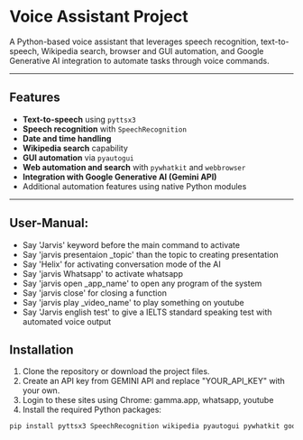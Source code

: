 # Voice Assistant Project

A Python-based voice assistant that leverages speech recognition, text-to-speech, Wikipedia search, browser and GUI automation, and Google Generative AI integration to automate tasks through voice commands.

---

## Features

- **Text-to-speech** using `pyttsx3`
- **Speech recognition** with `SpeechRecognition`
- **Date and time handling**
- **Wikipedia search** capability
- **GUI automation** via `pyautogui`
- **Web automation and search** with `pywhatkit` and `webbrowser`
- **Integration with Google Generative AI (Gemini API)**
- Additional automation features using native Python modules

---

## User-Manual:
 - Say 'Jarvis' keyword before the main command to activate
 - Say 'jarvis presentaion _topic' than the topic to creating presentation
 - Say 'Helix' for activating conversation mode of the AI
 - Say 'jarvis Whatsapp' to activate whatsapp
 - Say 'jarvis open _app_name' to open any program of the system
 - Say 'jarvis close' for closing a function
 - Say 'jarvis play _video_name' to play something on youtube
 - Say 'Jarvis english test' to give a IELTS standard speaking test with automated voice output

## Installation

1. Clone the repository or download the project files.
2. Create an API key from GEMINI API and replace "YOUR_API_KEY" with your own.
3. Login to these sites using Chrome: gamma.app, whatsapp, youtube
4. Install the required Python packages:

```bash
pip install pyttsx3 SpeechRecognition wikipedia pyautogui pywhatkit google-generativeai
